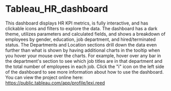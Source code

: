 # Tableau_HR_dashboard
This dashboard displays HR KPI metrics, is fully interactive, and has clickable icons and filters to explore the data. The dashboard has a dark theme, utilizes parameters and calculated fields, and shows a breakdown of employees by gender, education, job department, and hired/terminated status. The Departments and Location sections drill down the data even further than what is shown by having additional charts in the tooltip when you hover your mouse over the charts. For example, hover over any bar in the department's section to see which job titles are in that department and the total number of employees in each job. Click the "i" icon on the left side of the dashboard to see more information about how to use the dashboard. You can view the project online here: https://public.tableau.com/app/profile/lexi.reed
